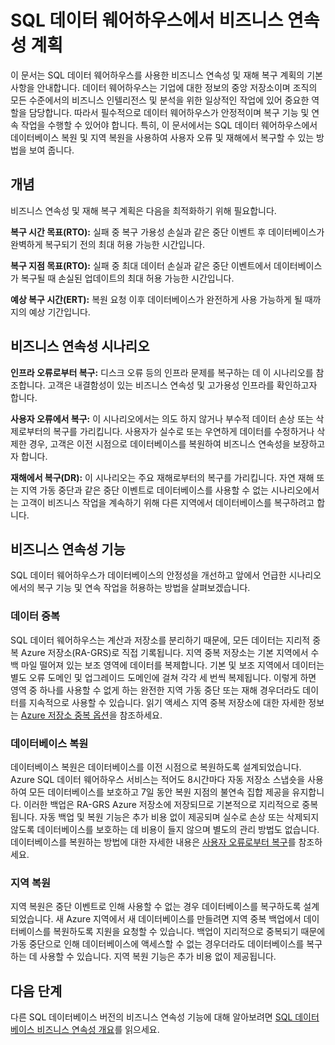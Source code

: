 <properties
   pageTitle="SQL 데이터 웨어하우스에서 비즈니스 연속성 계획 | Microsoft Azure"
   description="SQL 데이터 웨어하우스에서 비즈니스 연속성 개요"
   services="sql-data-warehouse"
   documentationCenter="NA"
   authors="sahaj08"
   manager="barbkess"
   editor=""/>

<tags
   ms.service="sql-data-warehouse"
   ms.devlang="NA"
   ms.topic="article"
   ms.tgt_pltfrm="NA"
   ms.workload="data-services"
   ms.date="09/22/2015"
   ms.author="sahajs"/>


# SQL 데이터 웨어하우스에서 비즈니스 연속성 계획

이 문서는 SQL 데이터 웨어하우스를 사용한 비즈니스 연속성 및 재해 복구 계획의 기본 사항을 안내합니다. 데이터 웨어하우스는 기업에 대한 정보의 중앙 저장소이며 조직의 모든 수준에서의 비즈니스 인텔리전스 및 분석을 위한 일상적인 작업에 있어 중요한 역할을 담당합니다. 따라서 필수적으로 데이터 웨어하우스가 안정적이며 복구 기능 및 연속 작업을 수행할 수 있어야 합니다. 특히, 이 문서에서는 SQL 데이터 웨어하우스에서 데이터베이스 복원 및 지역 복원을 사용하여 사용자 오류 및 재해에서 복구할 수 있는 방법을 보여 줍니다.

## 개념

비즈니스 연속성 및 재해 복구 계획은 다음을 최적화하기 위해 필요합니다.

**복구 시간 목표(RTO):** 실패 중 복구 가용성 손실과 같은 중단 이벤트 후 데이터베이스가 완벽하게 복구되기 전의 최대 허용 가능한 시간입니다.

**복구 지점 목표(RTO):** 실패 중 최대 데이터 손실과 같은 중단 이벤트에서 데이터베이스가 복구될 때 손실된 업데이트의 최대 허용 가능한 시간입니다.

**예상 복구 시간(ERT):** 복원 요청 이후 데이터베이스가 완전하게 사용 가능하게 될 때까지의 예상 기간입니다.

## 비즈니스 연속성 시나리오

**인프라 오류로부터 복구:** 디스크 오류 등의 인프라 문제를 복구하는 데 이 시나리오를 참조합니다. 고객은 내결함성이 있는 비즈니스 연속성 및 고가용성 인프라를 확인하고자 합니다.

**사용자 오류에서 복구:** 이 시나리오에서는 의도 하지 않거나 부수적 데이터 손상 또는 삭제로부터의 복구를 가리킵니다. 사용자가 실수로 또는 우연하게 데이터를 수정하거나 삭제한 경우, 고객은 이전 시점으로 데이터베이스를 복원하여 비즈니스 연속성을 보장하고자 합니다.

**재해에서 복구(DR):** 이 시나리오는 주요 재해로부터의 복구를 가리킵니다. 자연 재해 또는 지역 가동 중단과 같은 중단 이벤트로 데이터베이스를 사용할 수 없는 시나리오에서는 고객이 비즈니스 작업을 계속하기 위해 다른 지역에서 데이터베이스를 복구하려고 합니다.


## 비즈니스 연속성 기능

SQL 데이터 웨어하우스가 데이터베이스의 안정성을 개선하고 앞에서 언급한 시나리오에서의 복구 기능 및 연속 작업을 허용하는 방법을 살펴보겠습니다.


### 데이터 중복

SQL 데이터 웨어하우스는 계산과 저장소를 분리하기 때문에, 모든 데이터는 지리적 중복 Azure 저장소(RA-GRS)로 직접 기록됩니다. 지역 중복 저장소는 기본 지역에서 수백 마일 떨어져 있는 보조 영역에 데이터를 복제합니다. 기본 및 보조 지역에서 데이터는 별도 오류 도메인 및 업그레이드 도메인에 걸쳐 각각 세 번씩 복제됩니다. 이렇게 하면 영역 중 하나를 사용할 수 없게 하는 완전한 지역 가동 중단 또는 재해 경우더라도 데이터를 지속적으로 사용할 수 있습니다. 읽기 액세스 지역 중복 저장소에 대한 자세한 정보는 [Azure 저장소 중복 옵션][]을 참조하세요.

### 데이터베이스 복원

데이터베이스 복원은 데이터베이스를 이전 시점으로 복원하도록 설계되었습니다. Azure SQL 데이터 웨어하우스 서비스는 적어도 8시간마다 자동 저장소 스냅숏을 사용하여 모든 데이터베이스를 보호하고 7일 동안 복원 지점의 불연속 집합 제공을 유지합니다. 이러한 백업은 RA-GRS Azure 저장소에 저장되므로 기본적으로 지리적으로 중복됩니다. 자동 백업 및 복원 기능은 추가 비용 없이 제공되며 실수로 손상 또는 삭제되지 않도록 데이터베이스를 보호하는 데 비용이 들지 않으며 별도의 관리 방법도 없습니다. 데이터베이스를 복원하는 방법에 대한 자세한 내용은 [사용자 오류로부터 복구][]를 참조하세요.

### 지역 복원

지역 복원은 중단 이벤트로 인해 사용할 수 없는 경우 데이터베이스를 복구하도록 설계되었습니다. 새 Azure 지역에서 새 데이터베이스를 만들려면 지역 중복 백업에서 데이터베이스를 복원하도록 지원을 요청할 수 있습니다. 백업이 지리적으로 중복되기 때문에 가동 중단으로 인해 데이터베이스에 액세스할 수 없는 경우더라도 데이터베이스를 복구하는 데 사용할 수 있습니다. 지역 복원 기능은 추가 비용 없이 제공됩니다.


## 다음 단계
다른 SQL 데이터베이스 버전의 비즈니스 연속성 기능에 대해 알아보려면 [SQL 데이터베이스 비즈니스 연속성 개요][]를 읽으세요.

<!--Image references-->

<!--Article references-->
[business continuity overview]: ../sql-database/sql-database-business-continuity.md
[Finalize a recovered database]: ../sql-database/sql-database-recovered-finalize.md
[Azure 저장소 중복 옵션]: storage-redundancy/#read-access-geo-redundant-storage-ra-grs.md
[SQL 데이터베이스 비즈니스 연속성 개요]: ../sql-database/sql-database-business-continuity.md
[사용자 오류로부터 복구]: sql-data-warehouse-business-continuity-recover-from-user-error.md

<!--MSDN references-->
[Create database restore request]: http://msdn.microsoft.com/library/azure/dn509571.aspx
[Database operation status]: http://msdn.microsoft.com/library/azure/dn720371.aspx
[Get restorable dropped database]: http://msdn.microsoft.com/library/azure/dn509574.aspx
[List restorable dropped databases]: http://msdn.microsoft.com/library/azure/dn509562.aspx

<!--Other Web references-->

<!---HONumber=Oct15_HO3-->